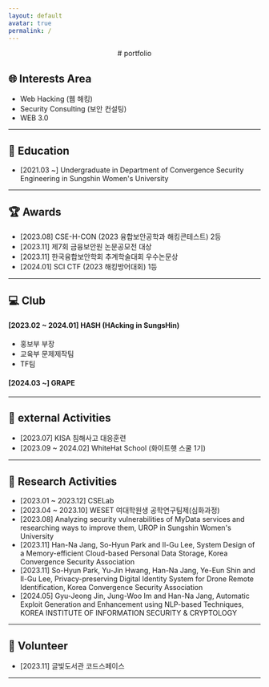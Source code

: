 ```yaml
---
layout: default
avatar: true
permalink: /
---
```

<div align="center">
# portfolio
</div>

## 🌐 Interests Area
- Web Hacking (웹 해킹)
- Security Consulting (보안 컨설팅)
- WEB 3.0

---

## 🏫 Education
- [2021.03 ~] Undergraduate in Department of Convergence Security Engineering in Sungshin Women's University

---

## 🏆 Awards
- [2023.08] CSE-H-CON (2023 융합보안공학과 해킹콘테스트) 2등
- [2023.11] 제7회 금융보안원 논문공모전 대상
- [2023.11] 한국융합보안학회 추계학술대회 우수논문상
- [2024.01] SCI CTF (2023 해킹방어대회) 1등

---

## 💻 Club
#### [2023.02 ~ 2024.01] HASH (HAcking in SungsHin)
- 홍보부 부장
- 교육부 문제제작팀
- TF팀

#### [2024.03 ~] GRAPE

---

## 🏢 external Activities
- [2023.07] KISA 침해사고 대응훈련
- [2023.09 ~ 2024.02] WhiteHat School (화이트햇 스쿨 1기)

---

## 📝 Research Activities
- [2023.01 ~ 2023.12] CSELab
- [2023.04 ~ 2023.10] WESET 여대학원생 공학연구팀제(심화과정)
- [2023.08] Analyzing security vulnerabilities of MyData services and researching ways to improve them, UROP in Sungshin Women's University
- [2023.11] Han-Na Jang, So-Hyun Park and Il-Gu Lee, System Design of a Memory-efficient Cloud-based Personal Data Storage, Korea Convergence Security Association
- [2023.11] So-Hyun Park, Yu-Jin Hwang, Han-Na Jang, Ye-Eun Shin and Il-Gu Lee, Privacy-preserving Digital Identity System for Drone Remote Identification, Korea Convergence Security Association
- [2024.05] Gyu-Jeong Jin, Jung-Woo Im and Han-Na Jang, Automatic Exploit Generation and Enhancement using NLP-based Techniques, KOREA INSTITUTE OF INFORMATION SECURITY & CRYPTOLOGY

---

## 💙 Volunteer
- [2023.11] 글빛도서관 코드스페이스

---





